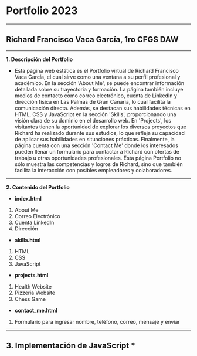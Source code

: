 # Portfolio 2023
---
## Richard Francisco Vaca García, 1ro CFGS DAW
---
**1. Descripción del Portfolio**
* Esta página web estática es el Portfolio virtual de Richard Francisco Vaca García, el cual sirve como una ventana a su perfil profesional y académico. En la sección 'About Me', se puede encontrar información detallada sobre su trayectoria y formación. La página también incluye medios de contacto como correo electrónico, cuenta de LinkedIn y dirección física en Las Palmas de Gran Canaria, lo cual facilita la comunicación directa. Además, se destacan sus habilidades técnicas en HTML, CSS y JavaScript en la sección 'Skills', proporcionando una visión clara de su dominio en el desarrollo web. En 'Projects', los visitantes tienen la oportunidad de explorar los diversos proyectos que Richard ha realizado durante sus estudios, lo que refleja su capacidad de aplicar sus habilidades en situaciones prácticas. Finalmente, la página cuenta con una sección 'Contact Me' donde los interesados pueden llenar un formulario para contactar a Richard con ofertas de trabajo u otras oportunidades profesionales. Esta página Portfolio no sólo muestra las competencias y logros de Richard, sino que también facilita la interacción con posibles empleadores y colaboradores.

---
**2. Contenido del Portfolio**
* **index.html**
1. About Me
2. Correo Electrónico
3. Cuenta LinkedIn
4. Dirección

* **skills.html**
1. HTML
2. CSS
3. JavaScript

* **projects.html**
1. Health Website
2. Pizzeria Website
3. Chess Game

* **contact_me.html**
1. Formulario para ingresar nombre, teléfono, correo, mensaje y enviar
---
**3. Implementación de JavaScript**
*
---
